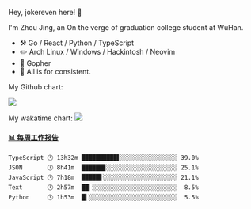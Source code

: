 Hey, jokereven here! 👋

I'm Zhou Jing, an On the verge of graduation college student at WuHan.

-   :hammer_and_pick: Go / React / Python / TypeScript
-   :pencil2: Arch Linux / Windows / Hackintosh / Neovim
-   :seedling: Gopher
-   :thought_balloon: All is for consistent.

My Github chart:

![](https://ghchart.rshah.org/JonnieWayy)

My wakatime chart:
![](https://wakatime.com/share/@jokereven/1679dc82-4bf9-4b63-9203-390d608503de.png)

<!-- waka-box start -->
#### <a href="https://gist.github.com/9f8118785e2d128d746db5f61b0e0a2a" target="_blank">📊 每周工作报告</a>
```text
TypeScript 🕓 13h32m ██████████▌░░░░░░░░░░░░░░░░ 39.0%
JSON       🕓 8h41m  ██████▊░░░░░░░░░░░░░░░░░░░░ 25.1%
JavaScript 🕓 7h18m  █████▋░░░░░░░░░░░░░░░░░░░░░ 21.1%
Text       🕓 2h57m  ██▎░░░░░░░░░░░░░░░░░░░░░░░░  8.5%
Python     🕓 1h53m  █▍░░░░░░░░░░░░░░░░░░░░░░░░░  5.5%
```
<!-- Powered by https://github.com/journey-ad/waka-box-go . -->
<!-- waka-box end -->
